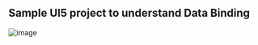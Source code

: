 ## Sample UI5 project to understand Data Binding


![image](https://user-images.githubusercontent.com/87908849/152644693-2d42fff3-dcf8-43ea-9d81-f4709a3e908b.png)
